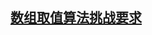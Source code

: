 ## [数组取值算法挑战要求](https://www.w3cschool.cn/codecamp/drop-it.html#?solution=function%20drop(arr%2C%20func)%20%7B%0A%2F%2F%20Drop%20them%20elements.%0Afor(let%20i%20%3D%200%3B%20i%20%3C%20arr.length%3B%20i%2B%2B)%20%7B%0A%20%20if(func(arr%5Bi%5D))%20%7B%0A%20%20%20%20return%20arr%3B%0A%20%20%7D%20else%20%7B%0A%20%20%20%20arr.shift()%3B%0A%20%20%20%20i--%3B%0A%20%20%20%20if%20(arr.length%20%3D%3D%3D%200)%20%7B%0A%20%20%20%20%20%20return%20%5B%5D%3B%0A%20%20%20%20%7D%0A%20%20%7D%0A%7D%0A%7D%0A%0Adrop(%5B1%2C%202%2C%203%5D%2C%20function(n)%20%7Breturn%20n%20%3C%203%3B%20%7D)%3B%0A)
